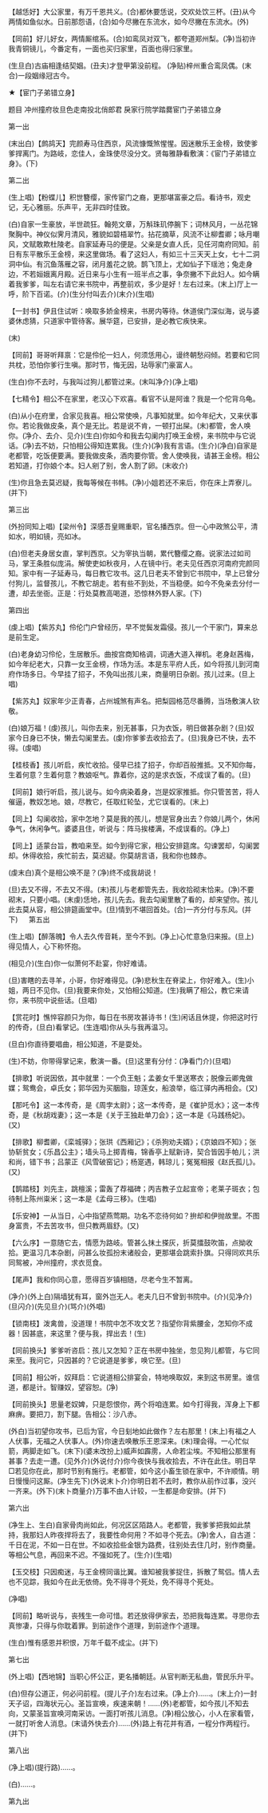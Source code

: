 <!-- { "loadSidebar": true } -->
【越恁好】大公家里，有万千恩共义。(合)都休要恁说，交欢处饮三杯。(丑)从今两情如鱼似水。日前那怨语，(合)如今尽撇在东流水，如今尽撇在东流水。(外)

【同前】好儿好女，两情厮绾系。(合)如鸾凤对双飞，都夸道郑州梨。(净)当初许我青铜镜儿，今番定有，一面也买归家里，百面也得归家里。

(生旦白)古庙相逢结契姻。(丑夫)才登甲第没前程。
(净贴)梓州重合鸾凤偶。(末合)一段姻缘冠古今。
　




★【宦门子弟错立身】

题目
冲州撞府妆旦色走南投北俏郎君
戾家行院学踏爨宦门子弟错立身


第一出

(末出白)【鹧鸪天】完颜寿马住西京，风流慷慨煞惺惺。因迷散乐王金榜，致使爹爹捍离门。为路岐，恋佳人，金珠使尽没分文。贤每雅静看敷演：《宦门子弟错立身》。(下)


第二出

(生上唱)【粉蝶儿】积世簪缨，家传宦门之裔，更那堪富豪之后。看诗书，观史记，无心雅丽。乐声平，无非四时佳致。

(白)自家一生豪放，半世疏狂。翰苑文章，万斛珠玑停腕下；词林风月，一丛花锦聚胸中。神仪似霁月清风，雅貌如碧梧翠竹。拈花摘草，风流不让柳耆卿；咏月嘲风，文赋敢欺杜陵老。自家延寿马的便是。父亲是女直人氏，见任河南府同知。前日有东平散乐王金榜，来这里做场。看了这妇人，有如三十三天天上女，七十二洞洞中仙。有沉鱼落雁之容，闭月羞花之貌。鹊飞顶上，尤如仙子下瑶池；兔走身边，不若姮娥离月殿。近日来与小生有一班半点之事，争奈撇不下此妇人。如今瞒着我爹爹，叫左右请它来书院中，再整前欢，多少是好！左右过来。(末上)厅上一呼，阶下百诺。(介)(生分付叫去介)(末介)(生唱)

【一封书】伊且住试听：唤取多娇金榜来，书房内等待。休道侯门深似海，说与婆婆休虑猜，只道家中管待客。展华筵，已安排，是必教它疾快来。

(末)

【同前】哥哥听拜禀：它是伶伦一妇人，何须恁用心，谩终朝愁闷倾。若要和它同共枕，恐怕你爹行生嗔。那时节，悔无因，玷辱家门豪富人。

(生白)你不去时，与我叫过狗儿都管过来。(末叫净介)(净上唱)

【七精令】相公不在家里，老汉心下欢喜。看官不认是阿谁？我是一个佗背乌龟。

(白)从小在府里，合家见我喜。相公常使唤，凡事知就里。如今年纪大，又来伏事你。若论我做皮条，真个是无比。若是说不肯，一顿打出屎。(末)都管，舍人唤你。(净介、去介、见介)(生白)你如今和我去勾阑内打唤王金榜，来书院中与它说话。(净)去不妨，只怕相公得知连累我。(生介)(净)我有言语。(生介)(净白)自家是老都管，吃饭便要满。要我做皮条，酒肉要你管。舍人使唤我，请甚王金榜。相公若知道，打你娘个本。妇人剜了别，舍人割了卵。(末收介)

(生)你且急去莫迟疑，我每等候在书帏。(净)小姐若还不来后，你在床上弄寮儿。(并下)


第三出

(外扮同知上唱)【梁州令】深感吾皇赐重职，官名播西京。但一心中政煞公平，清如水，明如镜，亮如冰。

(白)但老夫身居女直，掌判西京。父为宰执当朝，累代簪缨之裔。说家法过如司马，掌王条胜似庞涓。解使吏如秋夜月，人在镜中行。老夫见任西京河南府完颜同知。家中有一子延寿马，每日教它攻书。这几日老夫不曾到它书院中，早上已曾分付狗儿，监督孩儿，不教它胡走。若有些不到处，不当稳便。如今不免亲去分付一遭，却去坐衙。正是：行处莫教高喝道，恐惊林外野人家。(下)


第四出

(虔上唱)【紫苏丸】伶伦门户曾经历，早不觉鬓发霜侵。孩儿一个干家门，算来总是前生定。

(白)老身幼习伶伦，生居散乐。曲按宫商知格调，词通大道入禅机。老身赵茜梅，如今年纪老大，只靠一女王金榜，作场为活。本是东平府人氏，如今将孩儿到河南府作场多日。今早挂了招子，不免叫出孩儿来，商量明日杂剧。孩儿过来。(旦上唱)

【紫苏丸】奴家年少正青春，占州城煞有声名。把梨园格范尽番腾，当场敷演人钦敬。

(白)娘万福！(虔)孩儿，叫你去来，别无甚事，只为衣饭，明日做甚杂剧？(旦)奴家今日身已不快，懒去勾阑里去。(虔)你爹爹去收拾去了。(旦)我身已不快，去不得。(虔唱)

【桂枝香】孩儿听启，疾忙收拾。侵早已挂了招子，你却百般推抵。又不知你每，生着何意？生着何意？教娘呕气。靠着你，这的是求衣饭，不成误了看的。(旦)

【同前】娘行听启，孩儿说与。如今病染着身，岂是奴家推抵。你只管苦苦，将人催逼，教奴怎地。娘，尽教它，任取红轮坠，尤它误看的。(末上)

【同上】勾阑收拾，家中怎地？莫是我的孩儿，想是官身出去？你娘儿两个，休闲争气，休闲争气。婆婆且住，听说与：阵马挨楼满，不成误看的。(净上)

【同上】适蒙台旨，教咱来至。如今到得它家，相公安排筵席。勾谏罢却，勾阑罢却。休得收拾，疾忙前去，莫迟疑。你莫胡言语，我和你也棘赤。

(虔末白)真个是相公唤不是？(净)终不成我胡说！

(旦)去又不得，不去又不得。(末)孩儿与老都管先去，我收拾砌末恰来。(净)不要砌末，只要小唱。(末虔)恁地，孩儿先去。我去勾阑里散了看的，却来望你。孩儿此去莫从容，相公排筵画堂中。(旦)情到不堪回首处。(合)一齐分付与东风。(并下)
　
第五出

(生上唱)【醉落魄】令人去久传音耗，至今不到。(净上)心忙意急归来报。(旦上)得见情人，心下称怀抱。

(相见介)(生白)你一似萧何不赴宴，你好难请。

(旦)害瞎的去寻羊，小哥，你好难得见。(净)悲秋生在脊梁上，你好难入。(生)小姐，两日不见你。(旦)我要来你处，又怕相公知道。(生)我瞒了相公，教它来请你，来书院中说些话。(旦唱)

【赏花时】憔悴容颜只为你，每日在书房攻甚诗书！(生)闲话且休提，你把这时行的传奇，(旦白)看掌记。(生连唱)你从头与我再温习。

(旦白)你直待要唱曲，相公知道，不是耍处。

(生)不妨，你带得掌记来，敷演一番。(旦)这里有分付：(净看门介)(旦唱)

【排歌】听说因依，其中就里：一个负王魁；孟姜女千里送寒衣；脱像云卿鬼做媒；鸳鸯会，卓氏女；郭华因为买胭脂，琼莲女，船浪举，临江驿内再相会。(又)

【那吒令】这一本传奇，是《周孛太尉》；这一本传奇，是《崔护觅水》；这一本传奇，是《秋胡戏妻》；这一本是《关于王独赴单刀会》；这一本是《马践杨妃》。(又)

【排歌】柳耆卿，《栾城驿》；张珙《西厢记》；《杀狗劝夫婿》；《京娘四不知》；张协斩贫女；《乐昌公主》；墙头马上掷青梅，锦香亭上赋新诗，契合皆因手帕儿；洪和尚，错下书；吕蒙正《风雪破窑记》；杨寔遇，韩琼儿；冤冤相报《赵氏孤儿》。(又)

【鹊踏枝】刘先主，跳檀溪；雷轰了荐福碑；丙吉教子立起宣帝；老莱子斑衣；包待制上陈州粜米；这一本是《孟母三移》。(生唱)

【乐安神】一从当日，心中指望燕莺期。功名不恋待何如？拚却和伊抛故里。不图身富贵，不去苦攻书，但只教两眉舒。(又)

【六么序】一意随它去，情愿为路岐。管甚么抹土搽灰，折莫擂鼓吹笛，点拗收拾。更温习几本杂剧，问甚么妆孤扮末诸般会，更那堪会跳索扑旗。只得同欢共乐同鸳被，冲州撞府，求衣觅食。

【尾声】我和你同心意，愿得百岁镇相随，尽老今生不暂离。

(净介)(外上白)隔墙犹有耳，窗外岂无人。老夫几日不曾到书院中。(介)(见净介)(旦闪介)(先见旦介)(骂介)(外唱)

【锁南枝】泼禽兽，没道理！书院中怎不攻文艺？指望你背紫腰金，怎知你不成器！因甚底，来这里？便与我，捍出去！(生)

【同前换头】爹爹听咨启：孩儿又怎知？正在书房中独坐，忽见狗儿都管，与它同来至。我问它，只因甚的？它说道是爹爹，唤它至。(旦)

【同前】相公听，奴拜启：它说道相公排宴会，特地唤取奴，来到这书房里。谁信道，都是计。智赚奴，望容恕。(净)

【同前换头】思量老奴婢，只是怨恨你，两个将咱连累。如今打得我，浑身上下都麻痹。要把刀，割下腿。告相公：沙八赤。

(外白)当初望你攻书，已后为官，今日刬地如此做作？左右那里！(末上)有福之人人伏事，无福之人伏事人。(外)你速去唤散乐王恩深来。(末)理会得。一心忙似箭，两脚走如飞。(末下)(婆末改扮上)威声如霹雳，人命若尘埃。不知相公那里有甚事？去走一遭。(见外介)(外说付介)你今夜快与我收拾去，不许在此住。明日早□若见你在此，那时节别有施行。老都管，如今这小畜生锁在家中，不许顺情。明日慢慢问这厮。(净生先下)(外说末卜介)你明日若不去时，教你从前作过事，没兴一齐来。(外下)(末卜商量介)万事不由人计较，一生都是命安排。(并下)


第六出

(净生上、生白)自家骨肉尚如此，何况区区陌路人。老都管，我爹爹把我如此禁持，我那妇人昨夜捍将去了，我要性命何用？不如寻个死去。(净)舍人，自古道：千日在泥，不如一日在世。不如收拾些金银为路费，往别处去住几时，别作商量。等相公气息，再回来不迟。不强如死了。(生介)(生唱)

【玉交枝】只因痴迷，与王金榜同谐比翼。谁知被我爹捉住，拆散了鸳侣。情人去也不见踪，我如今在此无依倚。免不得寻个死处，免不得寻个死处。

(净唱)

【同前】略听说与，丧残生一命可惜。若还放得伊家去，恐把我每连累。寻思你去真惨凄，只得与你耽着罪。到前途作个道理，到前途作个道理。

(生白)惟有感恩并积恨，万年千载不成尘。(并下)


第七出

(外上唱)【西地锦】当职心怀公正，更名播朝廷。从官判断无私曲，管民乐升平。

(白)但存公道正，何必问前程。(提儿子介)左右过来。(净上介)……。(末上介)一封天子诏，四海状元心。圣旨宣唤，疾速来朝！……(外)老都管，如今孩儿不知去向，又蒙圣旨宣唤河南采访。一面打听孩儿消息。(净)相公放心，小人在家看管，一就打听舍人消息。(末请外快去介)……(外)路上有花并有酒，一程分作两程行。(并下)


第八出

(净上唱)(提行路)……。

(白)……。


第九出

